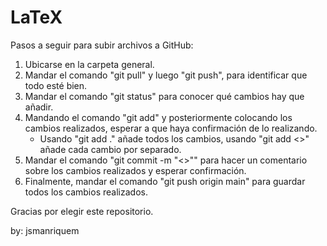 # LaTeX

Pasos a seguir para subir archivos a GitHub:

1. Ubicarse en la carpeta general.
2. Mandar el comando "git pull" y luego "git push", para identificar que todo esté bien.
3. Mandar el comando "git status" para conocer qué cambios hay que añadir.
4. Mandando el comando "git add" y posteriormente colocando los cambios realizados, esperar a que haya confirmación de lo realizando.
    * Usando "git add ." añade todos los cambios, usando "git add <<archivo>>" añade cada cambio por separado.
5. Mandar el comando "git commit -m "<<Comentario>>"" para hacer un comentario sobre los cambios realizados y esperar confirmación.
6. Finalmente, mandar el comando "git push origin main" para guardar todos los cambios realizados.

Gracias por elegir este repositorio.

by: jsmanriquem